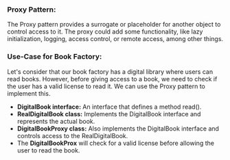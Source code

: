 ### Proxy Pattern:
The Proxy pattern provides a surrogate or placeholder for another object to control access to it. The proxy could add some functionality, like lazy initialization, logging, access control, or remote access, among other things.

### Use-Case for Book Factory:
Let's consider that our book factory has a digital library where users can read books. However, before giving access to a book, we need to check if the user has a valid license to read it. We can use the Proxy pattern to implement this.



- **DigitalBook interface:** An interface that defines a method read().
- **RealDigitalBook class:** Implements the DigitalBook interface and represents the actual book.
- **DigitalBookProxy class:** Also implements the DigitalBook interface and controls access to the RealDigitalBook.
- The **DigitalBookProx** will check for a valid license before allowing the user to read the book.